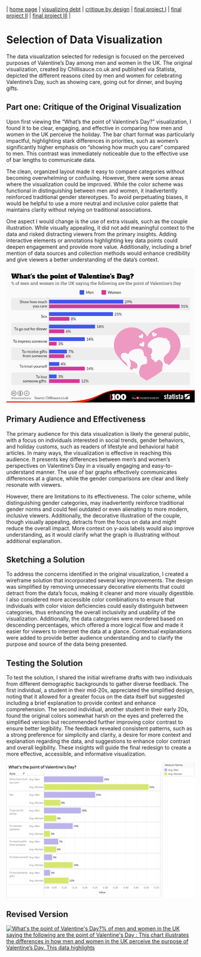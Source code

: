 | [home page](https://cmustudent.github.io/tswd-portfolio-templates/) | [visualizing debt](visualizing-government-debt) | [critique by design](critiqueBYdesign) | [final project I](final-project-part-one) | [final project II](final-project-part-two) | [final project III](final-project-part-three) |

# Selection of Data Visualization

The data visualization selected for redesign is focused on the perceived purposes of Valentine’s Day among men and women in the UK. The original visualization, created by Chillisauce.co.uk and published via Statista, depicted the different reasons cited by men and women for celebrating Valentine’s Day, such as showing care, going out for dinner, and buying gifts.


## Part one: Critique of the Original Visualization

Upon first viewing the “What’s the point of Valentine’s Day?” visualization, I found it to be clear, engaging, and effective in comparing how men and women in the UK perceive the holiday. The bar chart format was particularly impactful, highlighting stark differences in priorities, such as women’s significantly higher emphasis on “showing how much you care” compared to men. This contrast was immediately noticeable due to the effective use of bar lengths to communicate data.

The clean, organized layout made it easy to compare categories without becoming overwhelming or confusing. However, there were some areas where the visualization could be improved. While the color scheme was functional in distinguishing between men and women, it inadvertently reinforced traditional gender stereotypes. To avoid perpetuating biases, it would be helpful to use a more neutral and inclusive color palette that maintains clarity without relying on traditional associations.

One aspect I would change is the use of extra visuals, such as the couple illustration. While visually appealing, it did not add meaningful context to the data and risked distracting viewers from the primary insights. Adding interactive elements or annotations highlighting key data points could deepen engagement and provide more value. Additionally, including a brief mention of data sources and collection methods would enhance credibility and give viewers a better understanding of the data’s context.

![Image](./VDay.jpeg)

## Primary Audience and Effectiveness

The primary audience for this data visualization is likely the general public, with a focus on individuals interested in social trends, gender behaviors, and holiday customs, such as readers of lifestyle and behavioral habit articles. In many ways, the visualization is effective in reaching this audience. It presents key differences between men’s and women’s perspectives on Valentine’s Day in a visually engaging and easy-to-understand manner. The use of bar graphs effectively communicates differences at a glance, while the gender comparisons are clear and likely resonate with viewers.

However, there are limitations to its effectiveness. The color scheme, while distinguishing gender categories, may inadvertently reinforce traditional gender norms and could feel outdated or even alienating to more modern, inclusive viewers. Additionally, the decorative illustration of the couple, though visually appealing, detracts from the focus on data and might reduce the overall impact. More context on y-axis labels would also improve understanding, as it would clarify what the graph is illustrating without additional explanation.

## Sketching a Solution

To address the concerns identified in the original visualization, I created a wireframe solution that incorporated several key improvements. The design was simplified by removing unnecessary decorative elements that could detract from the data’s focus, making it cleaner and more visually digestible. I also considered more accessible color combinations to ensure that individuals with color vision deficiencies could easily distinguish between categories, thus enhancing the overall inclusivity and usability of the visualization. Additionally, the data categories were reordered based on descending percentages, which offered a more logical flow and made it easier for viewers to interpret the data at a glance. Contextual explanations were added to provide better audience understanding and to clarify the purpose and source of the data being presented.


## Testing the Solution

To test the solution, I shared the initial wireframe drafts with two individuals from different demographic backgrounds to gather diverse feedback. The first individual, a student in their mid-20s, appreciated the simplified design, noting that it allowed for a greater focus on the data itself but suggested including a brief explanation to provide context and enhance comprehension. The second individual, another student in their early 20s, found the original colors somewhat harsh on the eyes and preferred the simplified version but recommended further improving color contrast to ensure better legibility. The feedback revealed consistent patterns, such as a strong preference for simplicity and clarity, a desire for more context and explanation regarding the data, and suggestions to enhance color contrast and overall legibility. These insights will guide the final redesign to create a more effective, accessible, and informative visualization.

![Image](./Draft1.png)

## Revised Version

<div class='tableauPlaceholder' id='viz1731548470424' style='position: relative'>
  <noscript>
    <a href='#'>
      <img alt='What&#39;s the point of Valentine&#39;s Day?% of men and women in the UK saying the following are the point of Valentine&#39;s Day : This chart illustrates the differences in how men and women in the UK perceive the purpose of Valentine’s Day. This data highlights  ' src='https:&#47;&#47;public.tableau.com&#47;static&#47;images&#47;vd&#47;vday_17315484584430&#47;Sheet12&#47;1_rss.png' style='border: none' />
    </a>
  </noscript>
  <object class='tableauViz'  style='display:none;'>
    <param name='host_url' value='https%3A%2F%2Fpublic.tableau.com%2F' />
    <param name='embed_code_version' value='3' />
    <param name='site_root' value='' />
    <param name='name' value='vday_17315484584430&#47;Sheet12' />
    <param name='tabs' value='no' />
    <param name='toolbar' value='yes' />
    <param name='static_image' value='https:&#47;&#47;public.tableau.com&#47;static&#47;images&#47;vd&#47;vday_17315484584430&#47;Sheet12&#47;1.png' />
    <param name='animate_transition' value='yes' />
    <param name='display_static_image' value='yes' />
    <param name='display_spinner' value='yes' />
    <param name='display_overlay' value='yes' />
    <param name='display_count' value='yes' />
    <param name='language' value='en-US' />
    <param name='filter' value='publish=yes' />
  </object>
</div>
<script type='text/javascript'>
  var divElement = document.getElementById('viz1731548470424');
  var vizElement = divElement.getElementsByTagName('object')[0];
  vizElement.style.width='100%';
  vizElement.style.height=(divElement.offsetWidth*0.75)+'px';
  var scriptElement = document.createElement('script');
  scriptElement.src = 'https://public.tableau.com/javascripts/api/viz_v1.js';
  vizElement.parentNode.insertBefore(scriptElement, vizElement);
</script>
